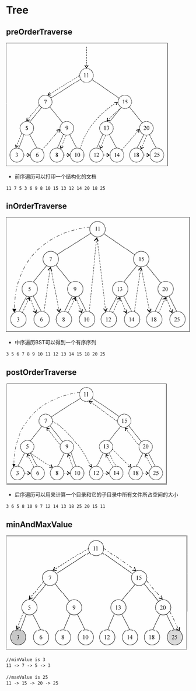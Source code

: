 # Tree

## preOrderTraverse

![preOrderTraverse](./images/preOrderTraverse.PNG)

- 前序遍历可以打印一个结构化的文档
```
11 7 5 3 6 9 8 10 15 13 12 14 20 18 25
```

## inOrderTraverse

![inOrderTraverse](./images/inOrderTraverse.PNG)
- 中序遍历BST可以得到一个有序序列
```
3 5 6 7 8 9 10 11 12 13 14 15 18 20 25
```

## postOrderTraverse

![postOrderTraverse](./images/postOrderTraverse.PNG)
- 后序遍历可以用来计算一个目录和它的子目录中所有文件所占空间的大小
```
3 6 5 8 10 9 7 12 14 13 18 25 20 15 11
```

## minAndMaxValue

![minAndMaxValue](./images/minAndMaxValue.PNG)
```
//minValue is 3
11 -> 7 -> 5 -> 3 

//maxValue is 25
11 -> 15 -> 20 -> 25
```